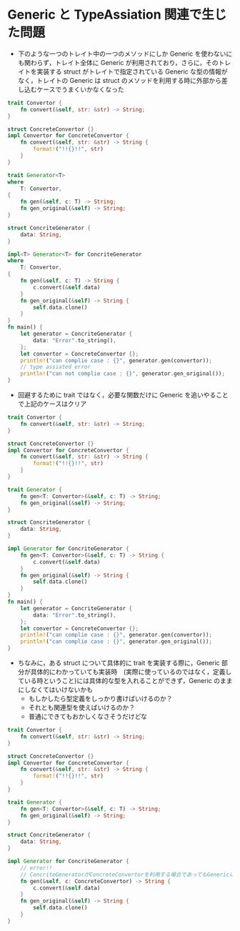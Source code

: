 # Generic と TypeAssiation 関連で生じた問題

-   下のような一つのトレイト中の一つのメソッドにしか Generic を使わないにも関わらず，トレイト全体に Generic が利用されており，さらに，そのトレイトを実装する struct がトレイトで指定されている Generic な型の情報がなく，トレイトの Generic は struct のメソッドを利用する時に外部から差し込むケースでうまくいかなくなった

```rust
trait Convertor {
    fn convert(&self, str: &str) -> String;
}

struct ConcreteConvertor {}
impl Convertor for ConcreteConvertor {
    fn convert(&self, str: &str) -> String {
        format!("!!{}!!", str)
    }
}

trait Generator<T>
where
    T: Convertor,
{
    fn gen(&self, c: T) -> String;
    fn gen_original(&self) -> String;
}

struct ConcriteGenerator {
    data: String,
}

impl<T> Generator<T> for ConcriteGenerator
where
    T: Convertor,
{
    fn gen(&self, c: T) -> String {
        c.convert(&self.data)
    }
    fn gen_original(&self) -> String {
        self.data.clone()
    }
}
fn main() {
    let generator = ConcriteGenerator {
        data: "Error".to_string(),
    };
    let convertor = ConcreteConvertor {};
    println!("can complie case : {}", generator.gen(convertor));
    // type assiated error
    println!("can not complie case : {}", generator.gen_original());
}
```

-   回避するために trait ではなく，必要な関数だけに Generic を追いやることで上記のケースはクリア

```rust
trait Convertor {
    fn convert(&self, str: &str) -> String;
}

struct ConcreteConvertor {}
impl Convertor for ConcreteConvertor {
    fn convert(&self, str: &str) -> String {
        format!("!!{}!!", str)
    }
}

trait Generator {
    fn gen<T: Convertor>(&self, c: T) -> String;
    fn gen_original(&self) -> String;
}

struct ConcriteGenerator {
    data: String,
}

impl Generator for ConcriteGenerator {
    fn gen<T: Convertor>(&self, c: T) -> String {
        c.convert(&self.data)
    }
    fn gen_original(&self) -> String {
        self.data.clone()
    }
}
fn main() {
    let generator = ConcriteGenerator {
        data: "Error".to_string(),
    };
    let convertor = ConcreteConvertor {};
    println!("can complie case : {}", generator.gen(convertor));
    println!("can complie case : {}", generator.gen_original());
}

```

-   ちなみに，ある struct について具体的に trait を実装する際に，Generic 部分が具体的にわかっていても実装時　(実際に使っているのではなく，定義している時ということ)には具体的な型を入れることができず，Generic のままにしなくてはいけないかも
    -   もしかしたら型定義をしっかり書けばいけるのか？
    -   それとも関連型を使えばいけるのか？
    -   普通にできてもおかしくなさそうだけどな

```rust
trait Convertor {
    fn convert(&self, str: &str) -> String;
}

struct ConcreteConvertor {}
impl Convertor for ConcreteConvertor {
    fn convert(&self, str: &str) -> String {
        format!("!!{}!!", str)
    }
}

trait Generator {
    fn gen<T: Convertor>(&self, c: T) -> String;
    fn gen_original(&self) -> String;
}

struct ConcriteGenerator {
    data: String,
}

impl Generator for ConcriteGenerator {
    // error!!
    // ConcriteGeneratorがConcreteConvertorを利用する場合であってもGenericにするべし？
    fn gen(&self, c: ConcreteConvertor) -> String {
        c.convert(&self.data)
    }
    fn gen_original(&self) -> String {
        self.data.clone()
    }
}

```

